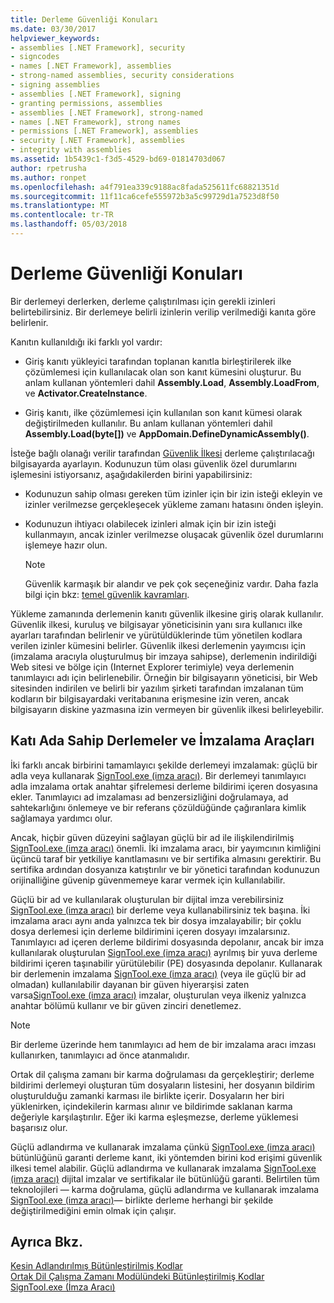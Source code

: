 ```yaml
---
title: Derleme Güvenliği Konuları
ms.date: 03/30/2017
helpviewer_keywords:
- assemblies [.NET Framework], security
- signcodes
- names [.NET Framework], assemblies
- strong-named assemblies, security considerations
- signing assemblies
- assemblies [.NET Framework], signing
- granting permissions, assemblies
- assemblies [.NET Framework], strong-named
- names [.NET Framework], strong names
- permissions [.NET Framework], assemblies
- security [.NET Framework], assemblies
- integrity with assemblies
ms.assetid: 1b5439c1-f3d5-4529-bd69-01814703d067
author: rpetrusha
ms.author: ronpet
ms.openlocfilehash: a4f791ea339c9188ac8fada525611fc68821351d
ms.sourcegitcommit: 11f11ca6cefe555972b3a5c99729d1a7523d8f50
ms.translationtype: MT
ms.contentlocale: tr-TR
ms.lasthandoff: 05/03/2018
---
```

# <a name="assembly-security-considerations"></a>Derleme Güvenliği Konuları
<a name="top"></a> Bir derlemeyi derlerken, derleme çalıştırılması için gerekli izinleri belirtebilirsiniz. Bir derlemeye belirli izinlerin verilip verilmediği kanıta göre belirlenir.  
  
 Kanıtın kullanıldığı iki farklı yol vardır:  
  
-   Giriş kanıtı yükleyici tarafından toplanan kanıtla birleştirilerek ilke çözümlemesi için kullanılacak olan son kanıt kümesini oluşturur. Bu anlam kullanan yöntemleri dahil **Assembly.Load**, **Assembly.LoadFrom**, ve **Activator.CreateInstance**.  
  
-   Giriş kanıtı, ilke çözümlemesi için kullanılan son kanıt kümesi olarak değiştirilmeden kullanılır. Bu anlam kullanan yöntemleri dahil **Assembly.Load(byte[])** ve **AppDomain.DefineDynamicAssembly()**.  
  
 İsteğe bağlı olanağı verilir tarafından [Güvenlik İlkesi](../../../docs/framework/misc/code-access-security-basics.md) derleme çalıştırılacağı bilgisayarda ayarlayın. Kodunuzun tüm olası güvenlik özel durumlarını işlemesini istiyorsanız, aşağıdakilerden birini yapabilirsiniz:  
  
-   Kodunuzun sahip olması gereken tüm izinler için bir izin isteği ekleyin ve izinler verilmezse gerçekleşecek yükleme zamanı hatasını önden işleyin.  
  
-   Kodunuzun ihtiyacı olabilecek izinleri almak için bir izin isteği kullanmayın, ancak izinler verilmezse oluşacak güvenlik özel durumlarını işlemeye hazır olun.  
  
    > [!NOTE]
    >  Güvenlik karmaşık bir alandır ve pek çok seçeneğiniz vardır. Daha fazla bilgi için bkz: [temel güvenlik kavramları](../../../docs/standard/security/key-security-concepts.md).  
  
 Yükleme zamanında derlemenin kanıtı güvenlik ilkesine giriş olarak kullanılır. Güvenlik ilkesi, kuruluş ve bilgisayar yöneticisinin yanı sıra kullanıcı ilke ayarları tarafından belirlenir ve yürütüldüklerinde tüm yönetilen kodlara verilen izinler kümesini belirler. Güvenlik ilkesi derlemenin yayımcısı için (imzalama aracıyla oluşturulmuş bir imzaya sahipse), derlemenin indirildiği Web sitesi ve bölge için (Internet Explorer terimiyle) veya derlemenin tanımlayıcı adı için belirlenebilir. Örneğin bir bilgisayarın yöneticisi, bir Web sitesinden indirilen ve belirli bir yazılım şirketi tarafından imzalanan tüm kodların bir bilgisayardaki veritabanına erişmesine izin veren, ancak bilgisayarın diskine yazmasına izin vermeyen bir güvenlik ilkesi belirleyebilir.  
  
## <a name="strong-named-assemblies-and-signing-tools"></a>Katı Ada Sahip Derlemeler ve İmzalama Araçları  
 İki farklı ancak birbirini tamamlayıcı şekilde derlemeyi imzalamak: güçlü bir adla veya kullanarak [SignTool.exe (imza aracı)](../../../docs/framework/tools/signtool-exe.md). Bir derlemeyi tanımlayıcı adla imzalama ortak anahtar şifrelemesi derleme bildirimi içeren dosyasına ekler. Tanımlayıcı ad imzalaması ad benzersizliğini doğrulamaya, ad sahtekarlığını önlemeye ve bir referans çözüldüğünde çağıranlara kimlik sağlamaya yardımcı olur.  
  
 Ancak, hiçbir güven düzeyini sağlayan güçlü bir ad ile ilişkilendirilmiş [SignTool.exe (imza aracı)](../../../docs/framework/tools/signtool-exe.md) önemli. İki imzalama aracı, bir yayımcının kimliğini üçüncü taraf bir yetkiliye kanıtlamasını ve bir sertifika almasını gerektirir. Bu sertifika ardından dosyanıza katıştırılır ve bir yönetici tarafından kodunuzun orijinalliğine güvenip güvenmemeye karar vermek için kullanılabilir.  
  
 Güçlü bir ad ve kullanılarak oluşturulan bir dijital imza verebilirsiniz [SignTool.exe (imza aracı)](../../../docs/framework/tools/signtool-exe.md) bir derleme veya kullanabilirsiniz tek başına. İki imzalama aracı aynı anda yalnızca tek bir dosya imzalayabilir; bir çoklu dosya derlemesi için derleme bildirimini içeren dosyayı imzalarsınız. Tanımlayıcı ad içeren derleme bildirimi dosyasında depolanır, ancak bir imza kullanılarak oluşturulan [SignTool.exe (imza aracı)](../../../docs/framework/tools/signtool-exe.md) ayrılmış bir yuva derleme bildirimi içeren taşınabilir yürütülebilir (PE) dosyasında depolanır. Kullanarak bir derlemenin imzalama [SignTool.exe (imza aracı)](../../../docs/framework/tools/signtool-exe.md) (veya ile güçlü bir ad olmadan) kullanılabilir dayanan bir güven hiyerarşisi zaten varsa[SignTool.exe (imza aracı)](../../../docs/framework/tools/signtool-exe.md) imzalar, oluşturulan veya ilkeniz yalnızca anahtar bölümü kullanır ve bir güven zinciri denetlemez.  
  
> [!NOTE]
>  Bir derleme üzerinde hem tanımlayıcı ad hem de bir imzalama aracı imzası kullanırken, tanımlayıcı ad önce atanmalıdır.  
  
 Ortak dil çalışma zamanı bir karma doğrulaması da gerçekleştirir; derleme bildirimi derlemeyi oluşturan tüm dosyaların listesini, her dosyanın bildirim oluşturulduğu zamanki karması ile birlikte içerir. Dosyaların her biri yüklenirken, içindekilerin karması alınır ve bildirimde saklanan karma değeriyle karşılaştırılır. Eğer iki karma eşleşmezse, derleme yüklemesi başarısız olur.  
  
 Güçlü adlandırma ve kullanarak imzalama çünkü [SignTool.exe (imza aracı)](../../../docs/framework/tools/signtool-exe.md) bütünlüğünü garanti derleme kanıt, iki yöntemden birini kod erişimi güvenlik ilkesi temel alabilir. Güçlü adlandırma ve kullanarak imzalama [SignTool.exe (imza aracı)](../../../docs/framework/tools/signtool-exe.md) dijital imzalar ve sertifikalar ile bütünlüğü garanti. Belirtilen tüm teknolojileri — karma doğrulama, güçlü adlandırma ve kullanarak imzalama [SignTool.exe (imza aracı)](../../../docs/framework/tools/signtool-exe.md)— birlikte derleme herhangi bir şekilde değiştirilmediğini emin olmak için çalışır.  
  
## <a name="see-also"></a>Ayrıca Bkz.  
 [Kesin Adlandırılmış Bütünleştirilmiş Kodlar](../../../docs/framework/app-domains/strong-named-assemblies.md)  
 [Ortak Dil Çalışma Zamanı Modülündeki Bütünleştirilmiş Kodlar](../../../docs/framework/app-domains/assemblies-in-the-common-language-runtime.md)  
 [SignTool.exe (İmza Aracı)](../../../docs/framework/tools/signtool-exe.md)
